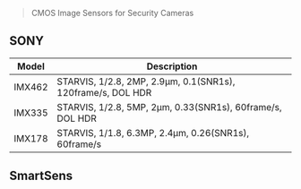 > CMOS Image Sensors for Security Cameras

## SONY

Model | Description
--- | ---
IMX462 | STARVIS, 1/2.8, 2MP, 2.9μm, 0.1(SNR1s), 120frame/s, DOL HDR
IMX335 | STARVIS, 1/2.8, 5MP, 2μm, 0.33(SNR1s), 60frame/s, DOL HDR
IMX178 | STARVIS, 1/1.8, 6.3MP, 2.4μm, 0.26(SNR1s), 60frame/s

## SmartSens